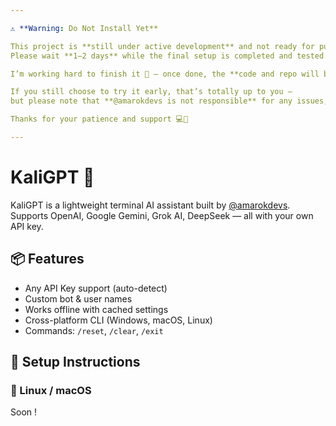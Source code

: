 ```yaml
---

⚠️ **Warning: Do Not Install Yet**

This project is **still under active development** and not ready for public use.  
Please wait **1–2 days** while the final setup is completed and tested.

I’m working hard to finish it 🙂 — once done, the **code and repo will be updated** with stable features.

If you still choose to try it early, that’s totally up to you —  
but please note that **@amarokdevs is not responsible** for any issues, bugs, or errors during this phase.

Thanks for your patience and support 💻🚀

---
```


# KaliGPT 🤖

KaliGPT is a lightweight terminal AI assistant built by [@amarokdevs](https://github.com/amarokdevs).  
Supports OpenAI, Google Gemini, Grok AI, DeepSeek — all with your own API key.

## 📦 Features
- Any API Key support (auto-detect)
- Custom bot & user names
- Works offline with cached settings
- Cross-platform CLI (Windows, macOS, Linux)
- Commands: `/reset`, `/clear`, `/exit`

## 🚀 Setup Instructions

### 🐧 Linux / macOS


Soon !